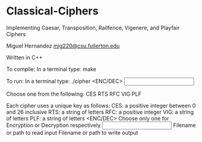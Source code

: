 # Classical-Ciphers
Implementing Caesar, Transposition, Railfence, Vigenere, and Playfair Ciphers

Miguel Hernandez
mig220@csu.fullerton.edu


Written in C++


To compile: In a terminal type:
	make


To run: In a terminal type:
	./cipher <CIPHER NAME> <KEY> <ENC/DEC> <INPUT FILE> <OUTPUT FILE>
  
<CIPHER NAME> Choose one from the following: CES RTS RFC VIG PLF
  
<KEY> Each cipher uses a unique key as follows:
	  CES: a positive integer between 0 and 26 inclusive
	  RTS: a string of letters
	  RFC: a positive integer
	  VIG: a string of letters
	  PLF: a string of letters
<ENC/DEC> Choose only one for Encryption or Decryption respectively
<INPUT FILE> Filename or path to read input
<OUTPUT FILE> Filename or path to write output
